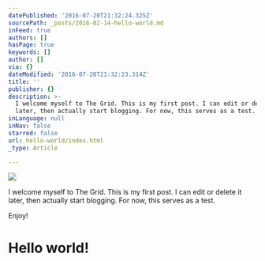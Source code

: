 ```yaml
---
datePublished: '2016-07-20T21:32:24.325Z'
sourcePath: _posts/2016-02-14-hello-world.md
inFeed: true
authors: []
hasPage: true
keywords: []
author: []
via: {}
dateModified: '2016-07-20T21:32:23.314Z'
title: ''
publisher: {}
description: >-
  I welcome myself to The Grid. This is my first post. I can edit or delete it
  later, then actually start blogging. For now, this serves as a test.
inLanguage: null
inNav: false
starred: false
url: hello-world/index.html
_type: Article

---
```

![](https://the-grid-user-content.s3-us-west-2.amazonaws.com/9f42abc9-5a41-4272-8b50-17fdd3495a2e.png)

I welcome myself to The Grid. This is my first post. I can edit or delete it later, then actually start blogging. For now, this serves as a test.

Enjoy!

# Hello world!